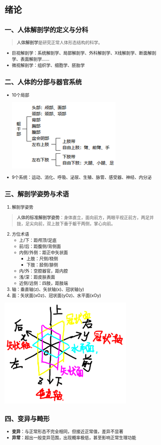 # 绪论

## 一、人体解剖学的定义与分科

>  **人体解剖学**是研究正常人体形态结构的科学。

* 巨视解剖学：系统解剖学、局部解剖学、外科解剖学、X线解剖学、断面解剖学、表面解剖学……
* 微视解剖学：组织学、细胞学、胚胎学

## 二、人体的分部与器官系统

* 10个局部

  ![image-20201014222752781](img/img001.png)

* 9个系统：运动、消化、呼吸、泌尿、生殖、脉管、感受器、神经、内分泌

## 三、解剖学姿势与术语

1. 解剖学姿势

>  **人体的标准解剖学姿势**：身体直立，面向前方，两眼平视正前方，两足并拢，足尖向前，双上肢下垂于躯干两侧，掌心向前。

2. 方位术语
   * 上/下：距颅顶/足底
   * 前/后：距腹侧/背侧面
   * 内侧/外侧：距正中矢状面
     * 上肢：尺侧/桡侧
     * 下肢：胫侧/腓侧
   * 内/外：空腔器官，距内腔
   * 浅/深：距皮肤表面
   * 近侧/远侧：四肢，距肢端
3. 轴：垂直轴(z)、矢状轴(x)、冠状轴(y)
4. 面：矢状面(xOz)、冠状面(yOz)、水平面(xOy)

![image-20201014224358899](img/img002.png)

## 四、变异与畸形

* **变异**：与正常形态不完全相同，但接近正常值，差异不显著
* **异常**：超出一般变异范围，出现概率极低，甚至影响正常生理功能